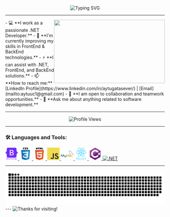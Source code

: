 <div align="center">
  <img src="https://readme-typing-svg.demolab.com/?lines=Hi+there,+I'm+Aytuğ+Atasever!;Welcome+to+my+GitHub+profile!&font=Fira%20Code&center=true&width=500&height=50&duration=4000&pause=1000&color=000000&size=24" alt="Typing SVG">
 
</div>
 
---
 <img src="https://www.mygo.ge/uploads/blog/1584023795.jpg" width="350px" height="200px" align= "right" />
- 💻 **I work as a passionate .NET Developer.**
- 🌱 **I'm currently improving my skills in FrontEnd & BackEnd technologies.**
- ⚡ **I can assist with .NET, FrontEnd, and BackEnd solutions.**  
- 📫 **How to reach me:** [LinkedIn Profile](https://www.linkedin.com/in/aytugatasever/) | [Email](mailto:aytuuc1@gmail.com)  
- 🤝 **I am open to collaboration and teamwork opportunities.**  
- 💬 **Ask me about anything related to software development.**

---

<div align="center">
  <img src="https://profile-counter.glitch.me/{AytuğAtasever}/count.svg" alt="Profile Views">
</div>

---

### 🛠️ Languages and Tools:
<p align="left">
  <a href="https://getbootstrap.com" target="_blank" rel="noreferrer">
    <img src="https://raw.githubusercontent.com/devicons/devicon/master/icons/bootstrap/bootstrap-plain-wordmark.svg" alt="bootstrap" width="40" height="40" />
  </a>
  <a href="https://www.w3schools.com/css/" target="_blank" rel="noreferrer">
    <img src="https://raw.githubusercontent.com/devicons/devicon/master/icons/css3/css3-original-wordmark.svg" alt="css3" width="40" height="40" />
  </a>
  <a href="https://www.w3.org/html/" target="_blank" rel="noreferrer">
    <img src="https://raw.githubusercontent.com/devicons/devicon/master/icons/html5/html5-original-wordmark.svg" alt="html5" width="40" height="40" />
  </a>
  <a href="https://developer.mozilla.org/en-US/docs/Web/JavaScript" target="_blank" rel="noreferrer">
    <img src="https://raw.githubusercontent.com/devicons/devicon/master/icons/javascript/javascript-original.svg" alt="javascript" width="40" height="40" />
  </a>
  <a href="https://www.mysql.com/" target="_blank" rel="noreferrer">
    <img src="https://raw.githubusercontent.com/devicons/devicon/master/icons/mysql/mysql-original-wordmark.svg" alt="mysql" width="40" height="40" />
  </a>
  <a href="https://reactjs.org/" target="_blank" rel="noreferrer">
    <img src="https://raw.githubusercontent.com/devicons/devicon/master/icons/react/react-original-wordmark.svg" alt="react" width="40" height="40" />
  </a>
<a href="https://learn.microsoft.com/en-us/dotnet/csharp/" target="_blank" rel="noreferrer">
    <img src="https://raw.githubusercontent.com/devicons/devicon/master/icons/csharp/csharp-original.svg" alt="C#" width="40" height="40" />
</a>
<a href="https://dotnet.microsoft.com/" target="_blank" rel="noreferrer">
    <img src="https://upload.wikimedia.org/wikipedia/commons/e/ee/.NET_Core_Logo.svg" alt=".NET" width="40" height="40" />
</a>
  
</p>

---

<center>
<picture>
<source
    media="(prefers-color-scheme: dark)"
    srcset="https://raw.githubusercontent.com/platane/snk/output/github-contribution-grid-snake-dark.svg"
  />
<source
    media="(prefers-color-scheme: light)"
    srcset="https://raw.githubusercontent.com/platane/snk/output/github-contribution-grid-snake.svg"
  />
<img
    alt="github contribution grid snake animation"
    src="https://raw.githubusercontent.com/platane/snk/output/github-contribution-grid-snake.svg"
  />
</picture>
</center>
---

<img height="100" alt="Thanks for visiting!" width="100%" src="https://raw.githubusercontent.com/BrunnerLivio/brunnerlivio/master/images/marquee.svg" />
